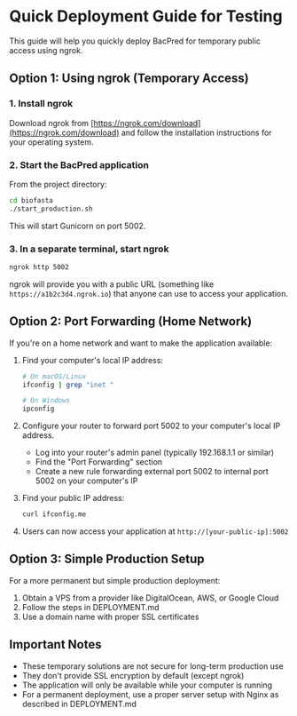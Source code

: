 # Quick Deployment Guide for Testing

This guide will help you quickly deploy BacPred for temporary public access using ngrok.

## Option 1: Using ngrok (Temporary Access)

### 1. Install ngrok

Download ngrok from [https://ngrok.com/download](https://ngrok.com/download) and follow the installation instructions for your operating system.

### 2. Start the BacPred application

From the project directory:

```bash
cd biofasta
./start_production.sh
```

This will start Gunicorn on port 5002.

### 3. In a separate terminal, start ngrok

```bash
ngrok http 5002
```

ngrok will provide you with a public URL (something like `https://a1b2c3d4.ngrok.io`) that anyone can use to access your application.

## Option 2: Port Forwarding (Home Network)

If you're on a home network and want to make the application available:

1. Find your computer's local IP address:
   ```bash
   # On macOS/Linux
   ifconfig | grep "inet "
   
   # On Windows
   ipconfig
   ```

2. Configure your router to forward port 5002 to your computer's local IP address.
   - Log into your router's admin panel (typically 192.168.1.1 or similar)
   - Find the "Port Forwarding" section
   - Create a new rule forwarding external port 5002 to internal port 5002 on your computer's IP

3. Find your public IP address:
   ```bash
   curl ifconfig.me
   ```

4. Users can now access your application at `http://[your-public-ip]:5002`

## Option 3: Simple Production Setup

For a more permanent but simple production deployment:

1. Obtain a VPS from a provider like DigitalOcean, AWS, or Google Cloud
2. Follow the steps in DEPLOYMENT.md
3. Use a domain name with proper SSL certificates

## Important Notes

- These temporary solutions are not secure for long-term production use
- They don't provide SSL encryption by default (except ngrok)
- The application will only be available while your computer is running
- For a permanent deployment, use a proper server setup with Nginx as described in DEPLOYMENT.md 